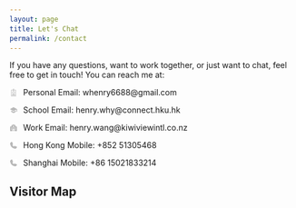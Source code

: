 ```yaml
---
layout: page
title: Let's Chat
permalink: /contact
---
```


If you have any questions, want to work together, or just want to chat, feel free to get in touch! You can reach me at:

<style>
  .icon {
    height: 1em;
    margin-right: 10px;
    vertical-align: middle;
  }

  .contact-info{
  	display: flex;
  	align-items: center;
  	margin-bottom: 1em;
  }
</style>

<div class="contact-info">
  <img class="icon" src="/assets/icons/role.svg"> 
  <span>Personal Email: whenry6688@gmail.com</span>
</div>

<div class="contact-info">
  <img class="icon" src="/assets/icons/school.svg"> 
  <span>School Email: henry.why@connect.hku.hk</span>
</div>

<div class="contact-info">
  <img class="icon" src="/assets/icons/department.svg"> 
  <span>Work Email: henry.wang@kiwiviewintl.co.nz</span>
</div>

<div class="contact-info">
  <img class="icon" src="/assets/icons/phone.svg"> 
  <span>Hong Kong Mobile: +852 51305468</span>
</div>

<div class="contact-info">
  <img class="icon" src="/assets/icons/phone.svg"> 
  <span>Shanghai Mobile: +86 15021833214</span>
</div>

## Visitor Map

<script type='text/javascript' id='mapmyvisitors' src='https://mapmyvisitors.com/map.js?cl=606060&w=a&t=n&d=NuzI5fMF9fqCHtkxcTx3LZO5mvAbEZrLLxG3ZW1E-KY&co=ffffff&ct=606060'></script>
